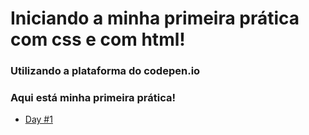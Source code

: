 # Iniciando a minha primeira prática com css e com html!

### Utilizando a plataforma do codepen.io

### Aqui está minha primeira prática!

- [Day #1](https://codepen.io/BigLeno/pen/MWXGJBJ)
